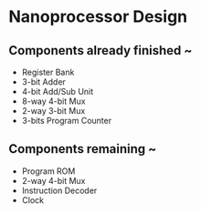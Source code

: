 # Nanoprocessor Design

<h2>Components already finished ~</h2>
<ul>
<li>Register Bank</li>
<li>3-bit Adder</li>
<li>4-bit Add/Sub Unit</li>
<li>8-way 4-bit Mux</li>
<li>2-way 3-bit Mux</li>
<li>3-bits Program Counter<br></li>
</ul>

<h2>Components remaining ~</h2> 
<ul>
  <li>Program ROM</li>
  <li>2-way 4-bit Mux</li>
  <li>Instruction Decoder</li>
  <li>Clock</li>
</ul>


